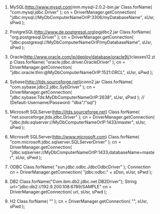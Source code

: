 1. MySQL(http://www.mysql.com)mm.mysql-2.0.2-bin.jar
    Class.forName( "com.mysql.jdbc.Driver" );
    cn = DriverManager.getConnection( "jdbc:mysql://MyDbComputerNameOrIP:3306/myDatabaseName", sUsr, sPwd );

2. PostgreSQL(http://www.de.postgresql.org)pgjdbc2.jar
    Class.forName( "org.postgresql.Driver" );
    cn = DriverManager.getConnection( "jdbc:postgresql://MyDbComputerNameOrIP/myDatabaseName", sUsr, sPwd );

3. Oracle(http://www.oracle.com/ip/deploy/database/oracle9i/)classes12.zip
    Class.forName( "oracle.jdbc.driver.OracleDriver" );
    cn = DriverManager.getConnection( "jdbc:oracle:thin:@MyDbComputerNameOrIP:1521:ORCL", sUsr, sPwd );

4. Sybase(http://jtds.sourceforge.net)jconn2.jar
    Class.forName( "com.sybase.jdbc2.jdbc.SybDriver" );
    cn = DriverManager.getConnection( "jdbc:sybase:Tds:MyDbComputerNameOrIP:2638", sUsr, sPwd );
    // (Default-Username/Password: "dba"/"sql")

5. Microsoft SQLServer(http://jtds.sourceforge.net)
    Class.forName( "net.sourceforge.jtds.jdbc.Driver" );
    cn = DriverManager.getConnection( "jdbc:jtds:sqlserver://MyDbComputerNameOrIP:1433/master", sUsr, sPwd );

6. Microsoft SQLServer(http://www.microsoft.com)
    Class.forName( "com.microsoft.jdbc.sqlserver.SQLServerDriver" );
    cn = DriverManager.getConnection( "jdbc:sqlserver://MyDbComputerNameOrIP:1433;databaseName=master", sUsr, sPwd );

7. ODBC
    Class.forName( "sun.jdbc.odbc.JdbcOdbcDriver" );
    Connection cn = DriverManager.getConnection( "jdbc:odbc:" + sDsn, sUsr, sPwd );

8. DB2
    Class.forName("Com.ibm.db2.jdbc.net.DB2Driver");
    String url="jdbc:db2://192.9.200.108:6789/SAMPLE"
    cn = DriverManager.getConnection( url, sUsr, sPwd );

9. H2
    Class.forName( "" );
    cn = DriverManager.getConnection( "", sUsr, sPwd );

